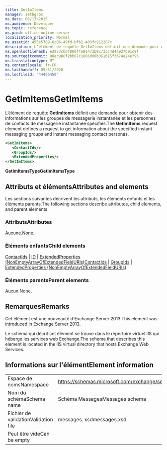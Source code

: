 ```yaml
---
title: GetImItems
manager: sethgros
ms.date: 09/17/2015
ms.audience: Developer
ms.topic: reference
ms.prod: office-online-server
localization_priority: Normal
ms.assetid: 455e5709-6c06-49fd-bfb2-403fc912287c
description: L’élément de requête GetImItems définit une demande pour obtenir des informations sur les groupes de messagerie instantanée et les personnes de contacts de messagerie instantanée spécifiés.
ms.openlocfilehash: e3973cbbf800ffe91472b9c733c4d4a927b91c9f
ms.sourcegitcommit: 88ec988f2bb67c1866d06b361615f3674a24e795
ms.translationtype: MT
ms.contentlocale: fr-FR
ms.lasthandoff: 05/31/2020
ms.locfileid: "44456450"
---
```

# <a name="getimitems"></a><span data-ttu-id="78407-103">GetImItems</span><span class="sxs-lookup"><span data-stu-id="78407-103">GetImItems</span></span>

<span data-ttu-id="78407-104">L’élément de requête **GetImItems** définit une demande pour obtenir des informations sur les groupes de messagerie instantanée et les personnes de contacts de messagerie instantanée spécifiés.</span><span class="sxs-lookup"><span data-stu-id="78407-104">The **GetImItems** request element defines a request to get information about the specified instant messaging groups and instant messaging contact personas.</span></span> 
  
```XML
<GetImItems>
   <ContactIds/>
   <GroupIds/>
   <ExtendedProperties/>
</GetImItems>
```

 <span data-ttu-id="78407-105">**GetImItemsType**</span><span class="sxs-lookup"><span data-stu-id="78407-105">**GetImItemsType**</span></span>
## <a name="attributes-and-elements"></a><span data-ttu-id="78407-106">Attributs et éléments</span><span class="sxs-lookup"><span data-stu-id="78407-106">Attributes and elements</span></span>

<span data-ttu-id="78407-107">Les sections suivantes décrivent les attributs, les éléments enfants et les éléments parents.</span><span class="sxs-lookup"><span data-stu-id="78407-107">The following sections describe attributes, child elements, and parent elements.</span></span>
  
### <a name="attributes"></a><span data-ttu-id="78407-108">Attributs</span><span class="sxs-lookup"><span data-stu-id="78407-108">Attributes</span></span>

<span data-ttu-id="78407-109">Aucune.</span><span class="sxs-lookup"><span data-stu-id="78407-109">None.</span></span>
  
### <a name="child-elements"></a><span data-ttu-id="78407-110">Éléments enfants</span><span class="sxs-lookup"><span data-stu-id="78407-110">Child elements</span></span>

<span data-ttu-id="78407-111">[ContactIds](contactids.md)  |  [ID](groupids.md)  |  [ExtendedProperties (NonEmptyArrayOfExtendedFieldURIs)](extendedproperties-nonemptyarrayofextendedfielduris.md)</span><span class="sxs-lookup"><span data-stu-id="78407-111">[ContactIds](contactids.md) | [GroupIds](groupids.md) | [ExtendedProperties (NonEmptyArrayOfExtendedFieldURIs)](extendedproperties-nonemptyarrayofextendedfielduris.md)</span></span>
  
### <a name="parent-elements"></a><span data-ttu-id="78407-112">Éléments parents</span><span class="sxs-lookup"><span data-stu-id="78407-112">Parent elements</span></span>

<span data-ttu-id="78407-113">Aucun.</span><span class="sxs-lookup"><span data-stu-id="78407-113">None.</span></span>
  
## <a name="remarks"></a><span data-ttu-id="78407-114">Remarques</span><span class="sxs-lookup"><span data-stu-id="78407-114">Remarks</span></span>

<span data-ttu-id="78407-115">Cet élément est une nouveauté d'Exchange Server 2013.</span><span class="sxs-lookup"><span data-stu-id="78407-115">This element was introduced in Exchange Server 2013.</span></span>
  
<span data-ttu-id="78407-116">Le schéma qui décrit cet élément se trouve dans le répertoire virtuel IIS qui héberge les services web Exchange.</span><span class="sxs-lookup"><span data-stu-id="78407-116">The schema that describes this element is located in the IIS virtual directory that hosts Exchange Web Services.</span></span>
  
## <a name="element-information"></a><span data-ttu-id="78407-117">Informations sur l'élément</span><span class="sxs-lookup"><span data-stu-id="78407-117">Element information</span></span>

|||
|:-----|:-----|
|<span data-ttu-id="78407-118">Espace de noms</span><span class="sxs-lookup"><span data-stu-id="78407-118">Namespace</span></span>  <br/> |https://schemas.microsoft.com/exchange/services/2006/messages  <br/> |
|<span data-ttu-id="78407-119">Nom du schéma</span><span class="sxs-lookup"><span data-stu-id="78407-119">Schema name</span></span>  <br/> |<span data-ttu-id="78407-120">Schéma Messages</span><span class="sxs-lookup"><span data-stu-id="78407-120">Messages schema</span></span>  <br/> |
|<span data-ttu-id="78407-121">Fichier de validation</span><span class="sxs-lookup"><span data-stu-id="78407-121">Validation file</span></span>  <br/> |<span data-ttu-id="78407-122">messages. xsd</span><span class="sxs-lookup"><span data-stu-id="78407-122">messages.xsd</span></span>  <br/> |
|<span data-ttu-id="78407-123">Peut être vide</span><span class="sxs-lookup"><span data-stu-id="78407-123">Can be empty</span></span>  <br/> ||
   

